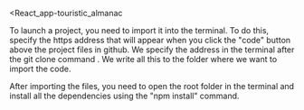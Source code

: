 <React_app-touristic_almanac

To launch a project, you need to import it into the terminal. To do this, specify the https address that will appear when you click the "code" button above the project files in github. We specify the address in the terminal after the git clone command . We write all this to the folder where we want to import the code.

After importing the files, you need to open the root folder in the terminal and install all the dependencies using the "npm install" command.
